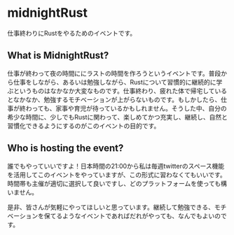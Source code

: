 # midnightRust
仕事終わりにRustをやるためのイベントです。

## What is MidnightRust?
仕事が終わって夜の時間ににラストの時間を作ろうというイベントです。普段から仕事をしながら、あるいは勉強しながら、Rustについて習慣的に継続的に学ぶというものはなかなか大変なものです。仕事終わり、疲れた体で帰宅しているとなかなか、勉強するモチベーションが上がらないものです。もしかしたら、仕事が終わっても、家事や育児が待っているかもしれません。そうした中、自分の希少な時間に、少しでもRustに関わって、楽しめてかつ充実し、継続し、自然と習慣化できるようにするのがこのイベントの目的です。

## Who is hosting the event?
誰でもやっていいですよ！日本時間の21:00から私は毎週twitterのスペース機能を活用してこのイベントをやっていますが、この形式に習わなくてもいいです。時間帯も主催が適切に選択して良いですし、どのプラットフォームを使っても構いません。

是非、皆さんが気軽にやってほしいと思っています。継続して勉強できる、モチベーションを保てるようなイベントであればだれがやっても、なんでもよいのです。
